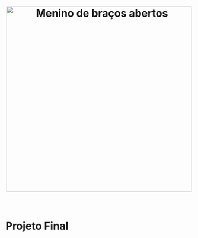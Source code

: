 <h1 align="center">
<img src="public/images/menininho" alt="Menino de braços abertos" width="500" height="500" /> 
</h1>
<br>

# Projeto Final 
